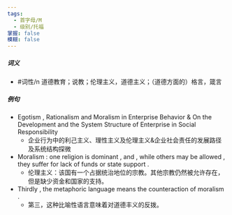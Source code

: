 ```yaml
---
tags:
  - 首字母/M
  - 级别/托福
掌握: false
模糊: false
---
```

##### 词义
- #词性/n  道德教育；说教；伦理主义，道德主义；（道德方面的）格言，箴言
##### 例句
- Egotism , Rationalism and Moralism in Enterprise Behavior & On the Development and the System Structure of Enterprise in Social Responsibility
	- 企业行为中的利己主义、理性主义及伦理主义&企业社会责任的发展路径及系统结构探微
- Moralism : one religion is dominant , and , while others may be allowed , they suffer for lack of funds or state support .
	- 伦理主义：该国有一个占据统治地位的宗教。其他宗教仍然被允许存在，但是缺少资金和国家的支持。
- Thirdly , the metaphoric language means the counteraction of moralism .
	- 第三，这种比喻性语言意味着对道德丰义的反拨。
